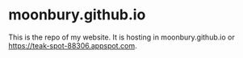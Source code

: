 moonbury.github.io
==================

This is the repo of my website. It is hosting in moonbury.github.io or https://teak-spot-88306.appspot.com. 
